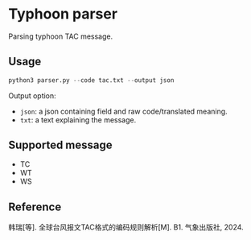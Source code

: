 # Typhoon parser
Parsing typhoon TAC message.

## Usage
```python
python3 parser.py --code tac.txt --output json
```

Output option:
- `json`: a json containing field and raw code/translated meaning.
- `txt`: a text explaining the message. 

## Supported message
- TC
- WT
- WS

## Reference
韩瑞[等]. 全球台风报文TAC格式的编码规则解析[M]. B1. 气象出版社, 2024.